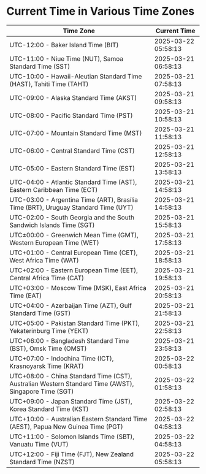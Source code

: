 # Current Time in Various Time Zones

| Time Zone | Current Time |
|-----------|--------------|
| UTC-12:00 - Baker Island Time (BIT) | 2025-03-22 05:58:13 |
| UTC-11:00 - Niue Time (NUT), Samoa Standard Time (SST) | 2025-03-21 06:58:13 |
| UTC-10:00 - Hawaii-Aleutian Standard Time (HAST), Tahiti Time (TAHT) | 2025-03-21 07:58:13 |
| UTC-09:00 - Alaska Standard Time (AKST) | 2025-03-21 09:58:13 |
| UTC-08:00 - Pacific Standard Time (PST) | 2025-03-21 10:58:13 |
| UTC-07:00 - Mountain Standard Time (MST) | 2025-03-21 11:58:13 |
| UTC-06:00 - Central Standard Time (CST) | 2025-03-21 12:58:13 |
| UTC-05:00 - Eastern Standard Time (EST) | 2025-03-21 13:58:13 |
| UTC-04:00 - Atlantic Standard Time (AST), Eastern Caribbean Time (ECT) | 2025-03-21 14:58:13 |
| UTC-03:00 - Argentina Time (ART), Brasília Time (BRT), Uruguay Standard Time (UYT) | 2025-03-21 14:58:13 |
| UTC-02:00 - South Georgia and the South Sandwich Islands Time (SGT) | 2025-03-21 15:58:13 |
| UTC±00:00 - Greenwich Mean Time (GMT), Western European Time (WET) | 2025-03-21 17:58:13 |
| UTC+01:00 - Central European Time (CET), West Africa Time (WAT) | 2025-03-21 18:58:13 |
| UTC+02:00 - Eastern European Time (EET), Central Africa Time (CAT) | 2025-03-21 19:58:13 |
| UTC+03:00 - Moscow Time (MSK), East Africa Time (EAT) | 2025-03-21 20:58:13 |
| UTC+04:00 - Azerbaijan Time (AZT), Gulf Standard Time (GST) | 2025-03-21 21:58:13 |
| UTC+05:00 - Pakistan Standard Time (PKT), Yekaterinburg Time (YEKT) | 2025-03-21 22:58:13 |
| UTC+06:00 - Bangladesh Standard Time (BST), Omsk Time (OMST) | 2025-03-21 23:58:13 |
| UTC+07:00 - Indochina Time (ICT), Krasnoyarsk Time (KRAT) | 2025-03-22 00:58:13 |
| UTC+08:00 - China Standard Time (CST), Australian Western Standard Time (AWST), Singapore Time (SGT) | 2025-03-22 01:58:13 |
| UTC+09:00 - Japan Standard Time (JST), Korea Standard Time (KST) | 2025-03-22 02:58:13 |
| UTC+10:00 - Australian Eastern Standard Time (AEST), Papua New Guinea Time (PGT) | 2025-03-22 04:58:13 |
| UTC+11:00 - Solomon Islands Time (SBT), Vanuatu Time (VUT) | 2025-03-22 04:58:13 |
| UTC+12:00 - Fiji Time (FJT), New Zealand Standard Time (NZST) | 2025-03-22 05:58:13 |
